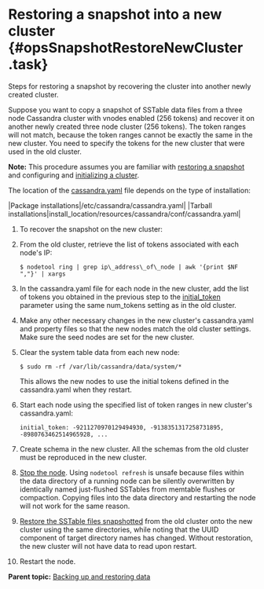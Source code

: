 # Restoring a snapshot into a new cluster {#opsSnapshotRestoreNewCluster .task}

Steps for restoring a snapshot by recovering the cluster into another newly created cluster.

Suppose you want to copy a snapshot of SSTable data files from a three node Cassandra cluster with vnodes enabled \(256 tokens\) and recover it on another newly created three node cluster \(256 tokens\). The token ranges will not match, because the token ranges cannot be exactly the same in the new cluster. You need to specify the tokens for the new cluster that were used in the old cluster.

**Note:** This procedure assumes you are familiar with [restoring a snapshot](opsBackupSnapshotRestore.md) and configuring and [initializing a cluster](../initialize/initTOC.md).

The location of the [cassandra.yaml](/en/archived/cassandra/3.x/cassandra/configuration/configCassandra_yaml.html) file depends on the type of installation:

|Package installations|/etc/cassandra/cassandra.yaml|
|Tarball installations|install\_location/resources/cassandra/conf/cassandra.yaml|

1.  To recover the snapshot on the new cluster:
2.  From the old cluster, retrieve the list of tokens associated with each node's IP:

    ```screen
    $ nodetool ring | grep ip\_address\_of\_node | awk '{print $NF ","}' | xargs
    ```

3.  In the cassandra.yaml file for each node in the new cluster, add the list of tokens you obtained in the previous step to the [initial\_token](../configuration/configCassandra_yaml.md#initial_token) parameter using the same num\_tokens setting as in the old cluster.

4.  Make any other necessary changes in the new cluster's cassandra.yaml and property files so that the new nodes match the old cluster settings. Make sure the seed nodes are set for the new cluster.

5.  Clear the system table data from each new node:

    ```screen
    $ sudo rm -rf /var/lib/cassandra/data/system/*
    ```

    This allows the new nodes to use the initial tokens defined in the cassandra.yaml when they restart.

6.  Start each node using the specified list of token ranges in new cluster's cassandra.yaml:

    ```
    initial_token: -9211270970129494930, -9138351317258731895, -8980763462514965928, ...
    ```

7.  Create schema in the new cluster. All the schemas from the old cluster must be reproduced in the new cluster.

8.  [Stop the node](../initialize/referenceStartStopTOC.md). Using `nodetool refresh` is unsafe because files within the data directory of a running node can be silently overwritten by identically named just-flushed SSTables from memtable flushes or compaction. Copying files into the data directory and restarting the node will not work for the same reason.

9.  [Restore the SSTable files snapshotted](opsBackupSnapshotRestore.md) from the old cluster onto the new cluster using the same directories, while noting that the UUID component of target directory names has changed. Without restoration, the new cluster will not have data to read upon restart.

10. Restart the node.


**Parent topic:** [Backing up and restoring data](../../cassandra/operations/opsBackupRestore.md)

